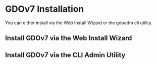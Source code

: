 # GDOv7 Installation

You can either install via the Web Install Wizard or the gdoadm cli utility.


## Install GDOv7 via the Web Install Wizard

## Install GDOv7 via the CLI Admin Utility



